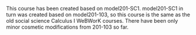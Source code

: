 This course has been created based on model201-SC1.
model201-SC1 in turn was created based on model201-103, so this course is the same as the old social science Calculus I WeBWorK courses.
There have been only minor cosmetic modifications from 201-103 so far.
